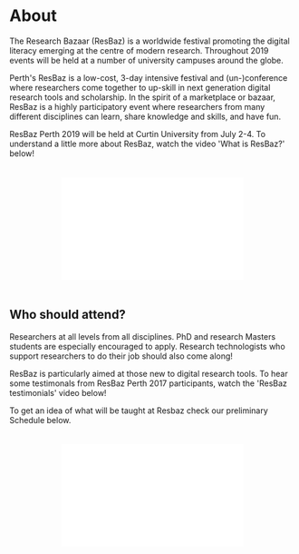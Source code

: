# About

The Research Bazaar (ResBaz) is a worldwide festival promoting the digital literacy emerging at the centre of modern research. Throughout 2019 events will be held at a number of university campuses around the globe.

Perth's ResBaz is a low-cost, 3-day intensive festival and (un-)conference where researchers come together to up-skill in next generation digital research tools and scholarship. In the spirit of a marketplace or bazaar, ResBaz is a highly participatory event where researchers from many different disciplines can learn, share knowledge and skills, and have fun. 

ResBaz Perth 2019 will be held at Curtin University from July 2-4. To understand a little more about ResBaz, watch the video 'What is ResBaz?' below! 

<style type="text/css">
.centered {
  width: 100%;
  text-align: center;
}
</style>
<div class="centered">
        <iframe allowFullScreen frameborder="0" style="padding:20px" id="youtube" src="//www.youtube.com/embed/kaC09SBQg7A?controls?rel=0" title="What is ResBaz?" width="322" height="180" class="graphic"></iframe>
</div>

## Who should attend?

Researchers at all levels from all disciplines. PhD and research Masters students are especially encouraged to apply. Research technologists who support researchers to do their job should also come along!

ResBaz is particularly aimed at those new to digital research tools. To hear some testimonals from ResBaz Perth 2017 participants, watch the 'ResBaz testimonials' video below!

To get an idea of what will be taught at Resbaz check our preliminary Schedule below.
  
<style type="text/css">
.centered {
  width: 100%;
  text-align: center;
}
</style>
<div class="centered">
        <iframe allowFullScreen frameborder="0" style="padding:20px" id="youtube" src="//www.youtube.com/embed/4_yCx3RGqS8?rel=0" title="ResBaz Testimonials" width="322" height="180" class="graphic"></iframe>
      </div>

